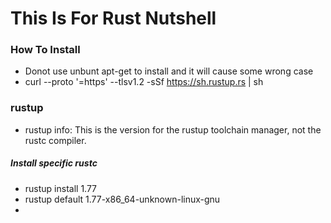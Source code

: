 # This Is For Rust Nutshell


### How To Install

* Donot use unbunt apt-get to install and it will cause some wrong case
* curl --proto '=https' --tlsv1.2 -sSf https://sh.rustup.rs | sh



### rustup



* rustup info: This is the version for the rustup toolchain manager, not the rustc compiler.

##### Install specific rustc

* rustup install 1.77
* rustup default 1.77-x86_64-unknown-linux-gnu
* 
